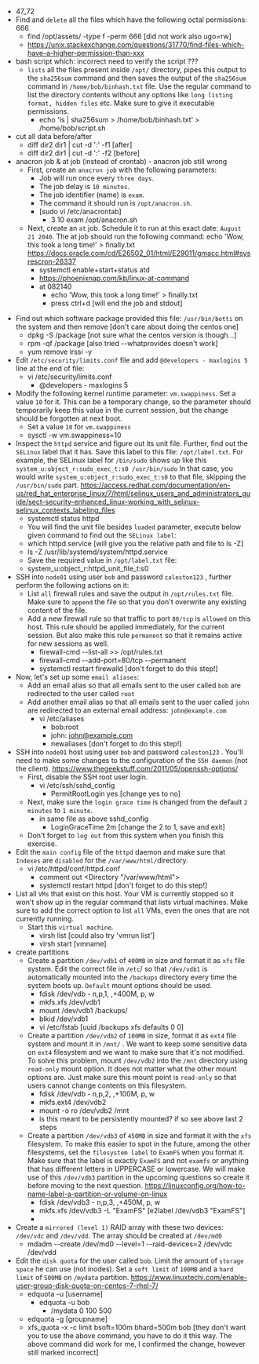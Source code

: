 - 47_72
- Find and `delete` all the files which have the following octal permissions: 666
	- find /opt/assets/ -type f -perm 666 [did not work also ugo=rw]
	- https://unix.stackexchange.com/questions/31770/find-files-which-have-a-higher-permission-than-xxx
- bash script which: incorrect need to verify the script ???
	- `lists` all the files present inside `/opt/` directory, pipes this output to the `sha256sum` command and then saves the output of the `sha256sum` command in `/home/bob/binhash.txt` file.  Use the regular command to list the directory contents without any options like `long listing format, hidden files` etc. Make sure to give it executable permissions.
		- echo 'ls | sha256sum > /home/bob/binhash.txt' > /home/bob/script.sh
- cut all data before/after
	- diff dir2 dir1 | cut -d ':' -f1 [after]
	- diff dir2 dir1 | cut -d ':' -f2 [before]
- anacron job & at job (instead of crontab) - anacron job still wrong 
	- First, create an `anacron job` with the following parameters:  
		* Job will run once every `three days`.  
		* The job delay is `10 minutes`.  
		* The job identifier (name) is `exam`.  
		* The command it should run is `/opt/anacron.sh`.
		* [sudo vi /etc/anacrontab]
			* 3 10 exam /opt/anacron.sh
	* Next, create an `at` job. Schedule it to run at this exact date: `August 21 2040`. The at job should run the following command: echo 'Wow, this took a long time!' > finally.txt https://docs.oracle.com/cd/E26502_01/html/E29011/gmacc.html#sysrescron-26337
		* systemctl enable+start+status atd
		* https://phoenixnap.com/kb/linux-at-command
		* at 082140
			* echo 'Wow, this took a long time!' > finally.txt
			* press ctrl+d [will end the job and stdout]
* Find out which software package provided this file: `/usr/bin/botti` on the system and then remove [don't care about doing the centos one]
	* dpkg -S /package [not sure what the centos version is though...]
	* rpm -qf /package [also tried --whatprovides doesn't work]
	* yum remove irssi -y
* Edit `/etc/security/limits.conf` file and add `@developers - maxlogins 5` line at the end of file:
	* vi /etc/security/limits.conf
		* @developers - maxlogins 5
* Modify the following kernel runtime parameter:  `vm.swappiness`. Set a value `10` for it. This can be a temporary change, so the parameter should temporarily keep this value in the current session, but the change should be forgotten at next boot.
	* Set a value `10` for `vm.swappiness`
	* sysctl -w vm.swappiness=10
* Inspect the `httpd` service and figure out its unit file. Further, find out the `SELinux` label that it has. Save this label to this file: `/opt/label.txt`.  For example, the SELinux label for `/bin/sudo` shows up like this `system_u:object_r:sudo_exec_t:s0 /usr/bin/sudo` In that case, you would write `system_u:object_r:sudo_exec_t:s0` to that file, skipping the `/usr/bin/sudo` part. https://access.redhat.com/documentation/en-us/red_hat_enterprise_linux/7/html/selinux_users_and_administrators_guide/sect-security-enhanced_linux-working_with_selinux-selinux_contexts_labeling_files
	* systemctl status httpd
	* You will find the unit file besides `loaded` parameter, execute below given command to find out the `SELinux label`:
	* which httpd.service [will give you the relative path and file to ls -Z]
	* ls -Z /usr/lib/systemd/system/httpd.service
	* Save the required value in `/opt/label.txt` file:
	* system_u:object_r:httpd_unit_file_t:s0
* SSH into `node01` using user `bob` and password `caleston123` , further perform the following actions on it:  
	* List `all` firewall rules and save the output in `/opt/rules.txt` file. Make sure to `append` the file so that you don't overwrite any existing content of the file.  
	* Add a new firewall rule so that traffic to port `80/tcp` is `allowed` on this host. This rule should be applied immediately, for the current session. But also make this rule `permanent` so that it remains active for new sessions as well.  
		* firewall-cmd --list-all >> /opt/rules.txt
		* firewall-cmd --add-port=80/tcp --permanent
		* systemctl restart firewalld [don't forget to do this step!]
* Now, let's set up some `email aliases`: 
	* Add an email alias so that all emails sent to the user called `bob` are redirected to the user called `root`
	* Add another email alias so that all emails sent to the user called `john` are redirected to an external email address: `john@example.com`
		* vi /etc/aliases
			* bob:root
			* john: john@example.com
			* newaliases [don't forget to do this step!]
* SSH into `node01` host using user `bob` and password `caleston123` . You'll need to make some changes to the configuration of the `SSH daemon` (not the client). https://www.thegeekstuff.com/2011/05/openssh-options/
	* First, disable the SSH root user login.
		* vi /etc/ssh/sshd_config
			* PermitRootLogin yes [change yes to no]
	* Next, make sure the `login grace time` is changed from the default `2 minutes` to `1 minute`.
		* in same file as above sshd_config
			* LoginGraceTime 2m [change the 2 to 1, save and exit]
	* Don't forget to `log out` from this system when you finish this exercise.
* Edit the `main config` file of the `httpd` daemon and make sure that `Indexes` are `disabled` for the `/var/www/html/`directory.
	* vi /etc/httpd/conf/httpd.conf
		* comment out <Directory "/var/www/html">
		* systemctl restart httpd [don't forget to do this step!]
* List all `VMs` that exist on this host. Your VM is currently stopped so it won't show up in the regular command that lists virtual machines. Make sure to add the correct option to list `all` VMs, even the ones that are not currently running.
	* Start this `virtual machine`.
		* virsh list [could also try 'vmrun list']
		* virsh start [vmname]
* create partitions
	* Create a partition `/dev/vdb1` of `400MB` in size and format it as `xfs` file system. Edit the correct file in `/etc`/ so that `/dev/vdb1` is automatically mounted into the `/backups` directory every time the system boots up. `Default` mount options should be used.
		* fdisk /dev/vdb - n,p,1, ,+400M, p, w
		* mkfs.xfs /dev/vdb1
		* mount /dev/vdb1 /backups/ 
		* blkid /dev/vdb1
		* vi /etc/fstab [uuid /backups xfs defaults 0 0]
	* Create a partition `/dev/vdb2` of `100MB` in size, format it as `ext4` file system and mount it in `/mnt/` . We want to keep some sensitive data on `ext4` filesystem and we want to make sure that it's not modified. To solve this problem, mount `/dev/vdb2` into the `/mnt` directory using `read-only` mount option. It does not matter what the other mount options are. Just make sure this mount point is `read-only` so that users cannot change contents on this filesystem.
		* fdisk /dev/vdb - n,p,2, ,+100M, p, w
		* mkfs.ext4 /dev/vdb2
		* mount -o ro /dev/vdb2 /mnt
		* is this meant to be persistently mounted? if so see above last 2 steps
	* Create a partition `/dev/vdb3` of `450MB` in size and format it with the `xfs` filesystem. To make this easier to spot in the future, among the other filesystems, set the `filesystem label` to `ExamFS` when you format it. Make sure that the label is exactly `ExamFS` and not `examfs` or anything that has different letters in UPPERCASE or lowercase. We will make use of this `/dev/vdb3` partition in the upcoming questions so create it before moving to the next question. https://linuxconfig.org/how-to-name-label-a-partition-or-volume-on-linux
		* fdisk /dev/vdb3 - n,p,3, ,+450M, p, w
		* mkfs.xfs /dev/vdb3 -L "ExamFS" [e2label /dev/vdb3 "ExamFS"]
		* 
* Create a `mirrored (level 1)` RAID array with these two devices: `/dev/vdc` and `/dev/vdd`. The array should be created at `/dev/md0`
	* mdadm --create /dev/md0 --level=1 --raid-devices=2 /dev/vdc /dev/vdd
* Edit the `disk quota` for the user called `bob`. Limit the amount of `storage space` he can use (not inodes). Set a `soft limit` of `100MB` and a `hard limit` of `500MB` on `/mydata` partition. https://www.linuxtechi.com/enable-user-group-disk-quota-on-centos-7-rhel-7/
	* edquota -u [username]
		* edquota -u bob 
			* /mydata 0 100 500 
	* edquota -g [groupname]
	* xfs_quota -x -c limit bsoft=100m bhard=500m bob [they don't want you to use the above command, you have to do it this way.  The above command did work for me, I confirmed the change, however still marked incorrect]